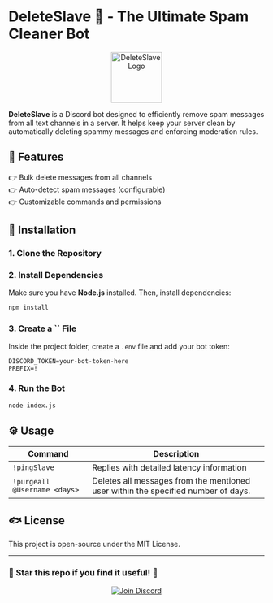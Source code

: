 # DeleteSlave 🤖 - The Ultimate Spam Cleaner Bot

<p align="center">
  <img src="https://i.postimg.cc/dQ4B2Spp/botLogo.png" alt="DeleteSlave Logo" width="100" height="100">
</p>


**DeleteSlave** is a Discord bot designed to efficiently remove spam messages from all text channels in a server. It helps keep your server clean by automatically deleting spammy messages and enforcing moderation rules.

## 🚀 Features

👉 Bulk delete messages from all channels\
👉 Auto-detect spam messages (configurable)\
👉 Customizable commands and permissions

## 📌 Installation

### **1. Clone the Repository**

### **2. Install Dependencies**

Make sure you have **Node.js** installed. Then, install dependencies:

```bash
npm install
```

### **3. Create a **``** File**

Inside the project folder, create a `.env` file and add your bot token:

```
DISCORD_TOKEN=your-bot-token-here
PREFIX=!
```

### **4. Run the Bot**

```bash
node index.js
```

## ⚙️ Usage

| Command                         | Description                                                                             |
| ------------------------------- | --------------------------------------------------------------------------------------- |
| `!pingSlave`                    | Replies with detailed latency information                                               |
| `!purgeall @Username <days>`    | Deletes all messages from the mentioned user within the specified number of days.       |


## 🐟 License

This project is open-source under the MIT License.

---

### 🌟 Star this repo if you find it useful! 🚀

<p align="center">
  <a href="https://discordapp.com/users/764166470602457178">
    <img src="https://img.shields.io/badge/Join-Discord-5865F2?logo=discord&logoColor=white&style=for-the-badge" alt="Join Discord">
  </a>
</p>
